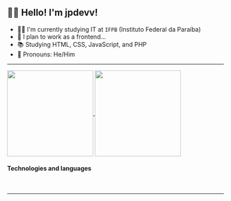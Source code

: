<head>
    <link rel="stylesheet" type='text/css' href="https://cdn.jsdelivr.net/gh/devicons/devicon@latest/devicon.min.css" /> 
    <style>
        .tech {
            text-align: center;
        }
        i {
            font-size: 40px;
            display: inline-block;
            padding: 5px 6px;
            text-align: center;
        }
    </style>
</head>

## 👨‍💻 Hello! I'm jpdevv!

- 👨‍🎓 I'm currently studying IT at `IFPB` (Instituto Federal da Paraíba)
- 💼 I plan to work as a frontend...
- 📚 Studying HTML, CSS, JavaScript, and PHP
- 👦 Pronouns: He/Him

<hr>

<a href="https://github.com/jpdevv/">
  <img height=200 align="center" src="https://github-readme-stats.vercel.app/api?username=jpdevv&theme=dark" />
</a>

<a href="https://github.com/jpdevv/">
  <img height=200 align="center" src="https://github-readme-stats.vercel.app/api/top-langs?username=jpdevv&layout=compact&langs_count=8&card_width=320&theme=dark" />
</a>

#### Technologies and languages

<div class="tech">
    <i class="devicon-html5-plain colored"></i>
    <i class="devicon-css3-plain colored"></i>
    <i class="devicon-javascript-plain colored"></i>
    <i class="devicon-php-plain colored"></i>
</div>

<hr>